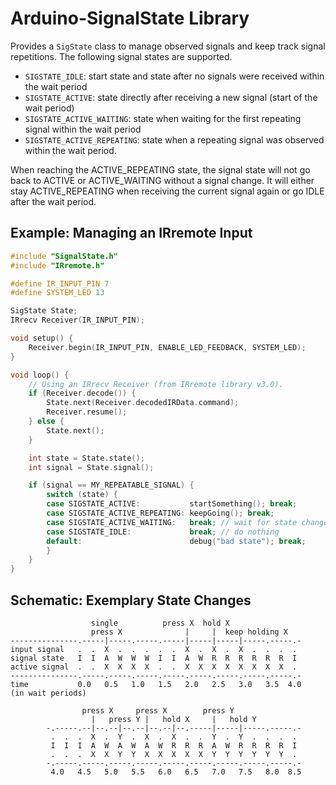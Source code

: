
# Arduino-SignalState Library

Provides a `SigState` class to manage observed signals and keep track signal repetitions.
The following signal states are supported.

* `SIGSTATE_IDLE`:             start state and state after no signals were received within the wait period
* `SIGSTATE_ACTIVE`:           state directly after receiving a new signal (start of the wait period)
* `SIGSTATE_ACTIVE_WAITING`:   state when waiting for the first repeating signal within the wait period
* `SIGSTATE_ACTIVE_REPEATING`: state when a repeating signal was observed within the wait period.

When reaching the ACTIVE_REPEATING state, the signal state will not go back to ACTIVE or ACTIVE_WAITING
without a signal change. It will either stay ACTIVE_REPEATING when receiving the current signal
again or go IDLE after the wait period.

## Example: Managing an IRremote Input
```cpp
#include "SignalState.h"
#include "IRremote.h"

#define IR_INPUT_PIN 7
#define SYSTEM_LED 13

SigState State;
IRrecv Receiver(IR_INPUT_PIN);

void setup() {
    Receiver.begin(IR_INPUT_PIN, ENABLE_LED_FEEDBACK, SYSTEM_LED);
}

void loop() {
    // Using an IRrecv Receiver (from IRremote library v3.0).
    if (Receiver.decode()) {
        State.next(Receiver.decodedIRData.command);
        Receiver.resume();
    } else {
        State.next();
    }

    int state = State.state();
    int signal = State.signal();

    if (signal == MY_REPEATABLE_SIGNAL) {
        switch (state) {
        case SIGSTATE_ACTIVE:           startSomething(); break;
        case SIGSTATE_ACTIVE_REPEATING: keepGoing(); break;
        case SIGSTATE_ACTIVE_WAITING:   break; // wait for state change
        case SIGSTATE_IDLE:             break; // do nothing
        default:                        debug("bad state"); break;
        }
    }
}
```

## Schematic: Exemplary State Changes
```
                  single          press X  hold X
                  press X              |     |  keep holding X
---------------.-----|-----.-----.-----|-----|-----|-----.-----.-
input signal   .  .  X  .  .  .  .  .  X  .  X  .  X  .  .  .  .
signal state   I  I  A  W  W  W  I  I  A  W  R  R  R  R  R  R  I
active signal  .  .  X  X  X  X  .  .  X  X  X  X  X  X  X  X  .
---------------.-----.-----.-----.-----.-----.-----.-----.-----.-
time           0.0   0.5   1.0   1.5   2.0   2.5   3.0   3.5  4.0
(in wait periods)

                press X     press X        press Y
                  |   press Y |   hold X     |   hold Y
        -.-----.--|--.--|--.--|--.--|--.-----|-----|-----.-----.-
         .  .  .  X  .  Y  .  X  .  X  .  .  Y  .  Y  .  .  .  .
         I  I  I  A  W  A  W  A  W  R  R  R  A  W  R  R  R  R  I
         .  .  .  X  X  Y  Y  X  X  X  X  X  Y  Y  Y  Y  Y  Y  .
        -.-----.-----.-----.-----.-----.-----.-----.-----.-----.-
         4.0   4.5   5.0   5.5   6.0   6.5   7.0   7.5   8.0  8.5
```
